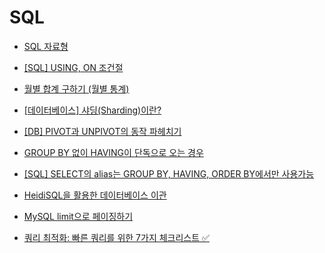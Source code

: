 # SQL

- [SQL 자료형](SQL%20자료형.md)

- [[SQL] USING, ON 조건절](https://moonpiechoi.tistory.com/119)

- [월별 합계 구하기 (월별 통계)](https://gent.tistory.com/595)

- [[데이터베이스] 샤딩(Sharding)이란?](https://velog.io/@kyeun95/%EB%8D%B0%EC%9D%B4%ED%84%B0%EB%B2%A0%EC%9D%B4%EC%8A%A4-%EC%83%A4%EB%94%A9Sharding%EC%9D%B4%EB%9E%80)

- [[DB] PIVOT과 UNPIVOT의 동작 파헤치기](https://velog.io/@smallcherry/Oracle-PIVOT%EA%B3%BC-UNPIVOT%EC%9D%98-%EB%8F%99%EC%9E%91-%ED%8C%8C%ED%97%A4%EC%B9%98%EA%B8%B0)

- [GROUP BY 없이 HAVING이 단독으로 오는 경우](https://ggmouse.tistory.com/447)

- [[SQL] SELECT의 alias는 GROUP BY, HAVING, ORDER BY에서만 사용가능](https://it-sunny-333.tistory.com/153)

- [HeidiSQL을 활용한 데이터베이스 이관](https://marumaru.tistory.com/5)

- [MySQL limit으로 페이징하기](https://velog.io/@no-int/MySQL-limit-%EC%84%B1%EB%8A%A5)

- [쿼리 최적화: 빠른 쿼리를 위한 7가지 체크리스트 ✅](https://medium.com/watcha/%EC%BF%BC%EB%A6%AC-%EC%B5%9C%EC%A0%81%ED%99%94-%EC%B2%AB%EA%B1%B8%EC%9D%8C-%EB%B3%B4%EB%8B%A4-%EB%B9%A0%EB%A5%B8-%EC%BF%BC%EB%A6%AC%EB%A5%BC-%EC%9C%84%ED%95%9C-7%EA%B0%80%EC%A7%80-%EC%B2%B4%ED%81%AC-%EB%A6%AC%EC%8A%A4%ED%8A%B8-bafec9d2c073)
